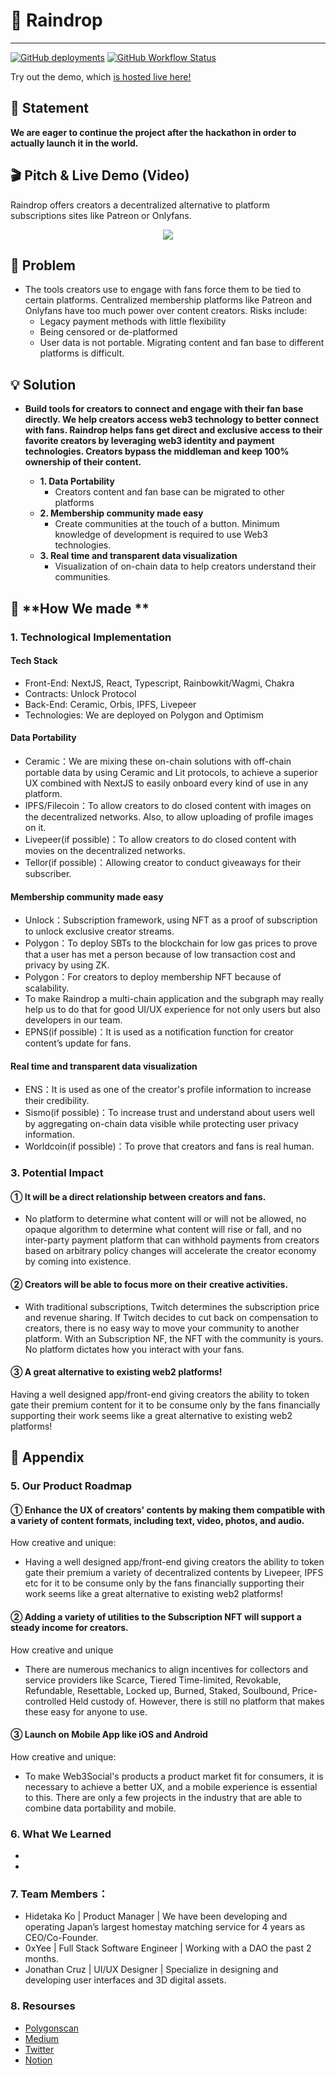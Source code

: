 # 🤝 **Raindrop**

---

[![GitHub deployments](https://img.shields.io/github/deployments/Hackerthonweb3/Web3_Patreon/production?label=deployment&logo=vercel&style=flat-square&color=00a550&logoColor=00a550)](https://w3p.vercel.app)
[![GitHub Workflow Status](https://img.shields.io/github/workflow/status/Hackerthonweb3/Web3_Patreon/Build%20Pipeline?logo=github&style=flat-square&color=00a550&logoColor=00a550)](https://github.com/Hackerthonweb3/Web3_Patreon/actions/workflows/pipeline.yml)

Try out the demo, which [is hosted live here!](https://raindrop-gold.vercel.app/)

## 🚀 **Statement**

**We are eager to continue the project after the hackathon in order to actually launch it in the world.**


## 🎬 **Pitch & Live Demo (Video)**

Raindrop offers creators a decentralized alternative to platform subscriptions sites like Patreon or Onlyfans. 

<p align='center'>
    <a href='https://www.youtube.com/embed/MgAR8_WMgeE'>
        <img src="https://www.youtube.com/watch?v=NflOaU6Kgss">
    </a>
</p>

## 💬 **Problem**

-   The tools creators use to engage with fans force them to be tied to certain platforms. Centralized membership platforms like Patreon and Onlyfans have too much power over content creators. Risks include:
    -   Legacy payment methods with little flexibility
    -   Being censored or de-platformed
    -   User data is not portable. Migrating content and fan base to different platforms is difficult.

## 💡 **Solution**

-   **Build tools for creators to connect and engage with their fan base directly. We help creators access web3 technology to better connect with fans. Raindrop helps fans get direct and exclusive access to their favorite creators by leveraging web3 identity and payment technologies. Creators bypass the middleman and keep 100% ownership of their content.**

    -   **1. Data Portability**
        -   Creators content and fan base can be migrated to other platforms
    -   **2. Membership community made easy**
        -   Create communities at the touch of a button. Minimum knowledge of development is required to use Web3 technologies.
    -   **3. Real time and transparent data visualization**
        -   Visualization of on-chain data to help creators understand their communities.

## 🤔 **How We made **

### 1. Technological Implementation

#### Tech Stack

-   Front-End: NextJS, React, Typescript, Rainbowkit/Wagmi, Chakra
-   Contracts: Unlock Protocol
-   Back-End: Ceramic, Orbis, IPFS, Livepeer
-   Technologies: We are deployed on Polygon and Optimism


#### Data Portability

-   Ceramic：We are mixing these on-chain solutions with off-chain portable data by using Ceramic and Lit protocols, to achieve a superior UX combined with NextJS to easily onboard every kind of use in any platform.
-   IPFS/Filecoin：To allow creators to do closed content with images on the decentralized networks. Also, to allow uploading of profile images on it.
-   Livepeer(if possible)：To allow creators to do closed content with movies on the decentralized networks.  
-   Tellor(if possible)：Allowing creator to conduct giveaways for their subscriber. 

#### Membership community made easy

-   Unlock：Subscription framework, using NFT as a proof of subscription to unlock exclusive creator streams.
-   Polygon：To deploy SBTs to the blockchain for low gas prices to prove that a user has met a person because of low transaction cost and privacy by using ZK.
-   Polygon：For creators to deploy membership NFT because of scalability.
-   To make Raindrop a multi-chain application and the subgraph may really help us to do that for good UI/UX experience for not only users but also developers in our team.
-   EPNS(if possible)：It is used as a notification function for creator content’s update for fans.


#### Real time and transparent data visualization

-   ENS：It is used as one of the creator's profile information to increase their credibility.
-   Sismo(if possible)：To increase trust and understand about users well by aggregating on-chain data visible while protecting user privacy information.
-   Worldcoin(if possible)：To prove that creators and fans is real human.


### 3. Potential Impact

#### ① It will be a direct relationship between creators and fans.

-   No platform to determine what content will or will not be allowed, no opaque algorithm to determine what content will rise or fall, and no inter-party payment platform that can withhold payments from creators based on arbitrary policy changes will accelerate the creator economy by coming into existence.

#### ② Creators will be able to focus more on their creative activities.

-   With traditional subscriptions, Twitch determines the subscription price and revenue sharing. If Twitch decides to cut back on compensation to creators, there is no easy way to move your community to another platform. With an Subscription NF, the NFT with the community is yours. No platform dictates how you interact with your fans.

#### ③ A great alternative to existing web2 platforms!

Having a well designed app/front-end giving creators the ability to token gate their premium content for it to be consume only by the fans financially supporting their work seems like a great alternative to existing web2 platforms!


## 📓 **Appendix**

### 5. Our Product Roadmap

#### ① Enhance the UX of creators' contents by making them compatible with a variety of content formats, including text, video, photos, and audio.

How creative and unique:

-   Having a well designed app/front-end giving creators the ability to token gate their premium a variety of decentralized contents by Livepeer, IPFS etc for it to be consume only by the fans financially supporting their work seems like a great alternative to existing web2 platforms!

#### ② Adding a variety of utilities to the Subscription NFT will support a steady income for creators.

How creative and unique

-   There are numerous mechanics to align incentives for collectors and service providers like Scarce, Tiered Time-limited, Revokable, Refundable, Resettable, Locked up, Burned, Staked, Soulbound, Price-controlled Held custody of. However, there is still no platform that makes these easy for anyone to use.

#### ③ Launch on Mobile App like iOS and Android

How creative and unique:

-   To make Web3Social's products a product market fit for consumers, it is necessary to achieve a better UX, and a mobile experience is essential to this. There are only a few projects in the industry that are able to combine data portability and mobile.

### 6. What We Learned

-   
-   

### 7. Team Members：

-   Hidetaka Ko | Product Manager | We have been developing and operating Japan’s largest homestay matching service for 4 years as CEO/Co-Founder.
-   0xYee | Full Stack Software Engineer | Working with a DAO the past 2 months.
-   Jonathan Cruz | UI/UX Designer | Specialize in designing and developing user interfaces and 3D digital assets.


### 8. Resourses

-   [Polygonscan]()
-   [Medium]()
-   [Twitter](https://twitter.com/raindropcreator)
-   [Notion]()
